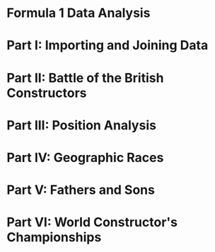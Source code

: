 # Formula 1 Data Analysis
# Part I: Importing and Joining Data
# Part II: Battle of the British Constructors
# Part III: Position Analysis
# Part IV: Geographic Races
# Part V: Fathers and Sons
# Part VI: World Constructor's Championships

